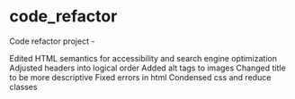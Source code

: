 # code_refactor
Code refactor project - 

Edited HTML semantics for accessibility and search engine optimization
Adjusted headers into logical order 
Added alt tags to images
Changed title to be more descriptive
Fixed errors in html
Condensed css and reduce classes
